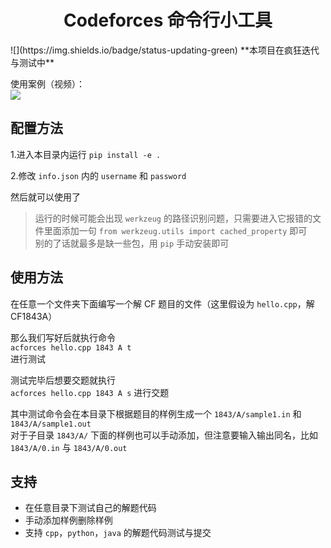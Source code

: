 <h1 align='center'>Codeforces 命令行小工具</h1>
![](https://img.shields.io/badge/status-updating-green)
**本项目在疯狂迭代与测试中**

使用案例（视频）：  
[![](https://img.youtube.com/vi/onIQwtgDd_M/0.jpg)](https://youtu.be/onIQwtgDd_M)

## 配置方法

1.进入本目录内运行 `pip install -e .`  
  
2.修改 `info.json` 内的 `username` 和 `password`
  
然后就可以使用了  

> 运行的时候可能会出现 `werkzeug` 的路径识别问题，只需要进入它报错的文件里面添加一句 `from werkzeug.utils import cached_property` 即可  
> 别的了话就最多是缺一些包，用 `pip` 手动安装即可  

## 使用方法

在任意一个文件夹下面编写一个解 CF 题目的文件（这里假设为 `hello.cpp`，解 CF1843A）    
  
那么我们写好后就执行命令   
`acforces hello.cpp 1843 A t`  
进行测试  
  
测试完毕后想要交题就执行  
`acforces hello.cpp 1843 A s`
进行交题  
  
其中测试命令会在本目录下根据题目的样例生成一个 `1843/A/sample1.in` 和 `1843/A/sample1.out`  
对于子目录 `1843/A/` 下面的样例也可以手动添加，但注意要输入输出同名，比如 `1843/A/0.in` 与 `1843/A/0.out`  

## 支持

- 在任意目录下测试自己的解题代码
- 手动添加样例删除样例
- 支持 `cpp`，`python`，`java` 的解题代码测试与提交

